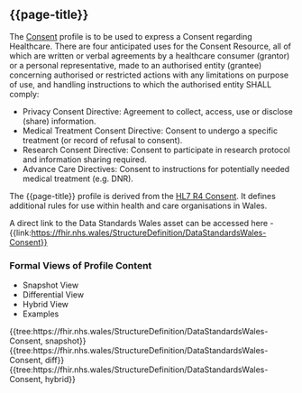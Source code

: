 <div class="warning"><span class="ExperiWarn"></span></div>

## {{page-title}}
The [Consent](https://hl7.org/fhir/R4/consent.html) profile is to be used to express a Consent regarding Healthcare. There are four anticipated uses for the Consent Resource, all of which are written or verbal agreements by a healthcare consumer (grantor) or a personal representative, made to an authorised entity (grantee) concerning authorised or restricted actions with any limitations on purpose of use, and handling instructions to which the authorised entity SHALL comply:
* Privacy Consent Directive: Agreement to collect, access, use or disclose (share) information.
* Medical Treatment Consent Directive: Consent to undergo a specific treatment (or record of refusal to consent).
* Research Consent Directive: Consent to participate in research protocol and information sharing required.
* Advance Care Directives: Consent to instructions for potentially needed medical treatment (e.g. DNR).
 
The {{page-title}} profile is derived from the [HL7 R4 Consent](https://fhir.hl7.org.uk/StructureDefinition/UKCore-Consent). It defines additional rules for use within health and care organisations in Wales.

A direct link to the Data Standards Wales asset can be accessed here - {{link:https://fhir.nhs.wales/StructureDefinition/DataStandardsWales-Consent}}

### Formal Views of Profile Content
<div class="tab-wrap">
  <ul class="tab-head">
    <li class="tablink tab-active" onclick="openCity(this,'tabsnap')" data-target="tabsnap">
      Snapshot View
    </li>
    <li class="tablink" onclick="openCity(this,'tabdiff')" data-target="tabdiff">
      Differential View
    </li>
    <li class="tablink" onclick="openCity(this,'tabhybrid')" data-target="tabhybrid">
      Hybrid View
    </li>
    <li class="tablink" onclick="openCity(this,'tabeg')" data-target="tabeg">
      Examples
    </li>    
  </ul>
  <div class="tab-main">
    <div id="tabsnap" class="tabcontent active">      
      {{tree:https://fhir.nhs.wales/StructureDefinition/DataStandardsWales-Consent, snapshot}}
    </div>
    <div id="tabdiff" class="tabcontent">
      {{tree:https://fhir.nhs.wales/StructureDefinition/DataStandardsWales-Consent, diff}}
  </div>
    <div id="tabhybrid" class="tabcontent">
      {{tree:https://fhir.nhs.wales/StructureDefinition/DataStandardsWales-Consent, hybrid}}
  </div>
  <div id="tabeg" class="tabcontent">
    </list>
  </div>
</div>


